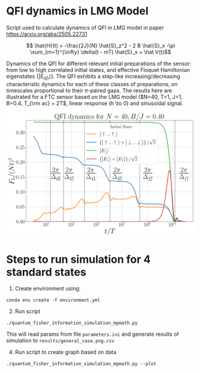 # QFI dynamics in LMG Model
Script used to calculate dynamics of QFI in LMG model in paper https://arxiv.org/abs/2505.22731

```math
  \hat{H}(t) = -\frac{2J}{N} \hat{S}_z^2 - 2 B  \hat{S}_x
 -\pi \sum_{m=1}^{\infty} \delta(t - mT) \hat{S}_x + \hat V(t)
```

Dynamics of the QFI for different relevant initial preparations of the sensor: from low to high correlated initial states, and effective Floquet Hamiltonian eigenstates $\{|E_{i(\bar{i})}\rangle\}$. The QFI exhibits a step-like increasing/decreasing characteristic dynamics for each of these classes of preparations, on timescales proportional to their $\pi$-paired gaps. The results here are illustrated for a FTC sensor based on the LMG model ($N=40, T=1, J=1, B=0.4, T_{\rm ac} = 2T$, linear response \(h \to 0\) and sinusoidal signal.

![Plot for QFI](results/qfi_dynamics_N=40_B=0.40.png "QFI dynamics")


# Steps to run simulation for 4 standard states

1. Create environment using:
```
conda env create -f environment.yml
```
2. Run script 
```
./quantum_fisher_information_simulation_mpmath.py
```
This will read params from file `parameters.ini` and generate results of simulation to `results/general_case.png.csv`

4. Run script to create graph based on data
```
./quantum_fisher_information_simulation_mpmath.py --plot
```
